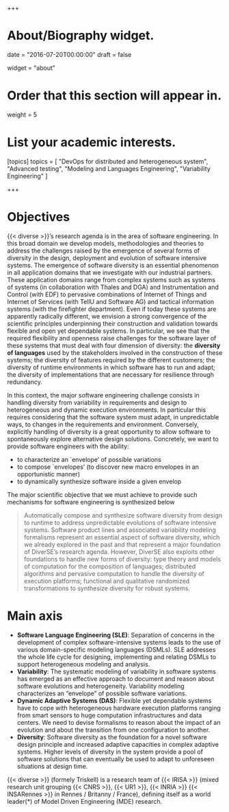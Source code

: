 +++
# About/Biography widget.

date = "2016-07-20T00:00:00"
draft = false

widget = "about"

# Order that this section will appear in.
weight = 5

# List your academic interests.
[topics]
  topics = [
    "DevOps for distributed and heterogeneous system",
    "Advanced testing",
    "Modeling and Languages Engineering",
    "Variability Engineering"
  ]

+++




# Objectives

{{< diverse >}}’s research agenda is in the area of software engineering. In this broad domain we develop models, methodologies and theories to address the challenges raised by the emergence of several forms of diversity in the design, deployment and evolution of software intensive systems.
The emergence of software diversity is an essential phenomenon in all application domains that we investigate with our industrial partners. These application domains range from complex systems such as systems of systems (in collaboration with Thales and DGA) and Instrumentation and Control (with EDF) to pervasive combinations of Internet of Things and Internet of Services (with TellU and Software AG) and tactical information systems (with the firefighter department).
Even if today these systems are apparently radically different, we envision a strong convergence  of the scientific principles underpinning their construction and validation towards flexible and open yet dependable systems. In particular, we see that the required flexibility and openness raise challenges for the software layer of these systems that must deal with four dimension of diversity: the **diversity of languages** used by the stakeholders involved in the construction of these systems; the diversity of features required by the different customers; the diversity of runtime environments in which software has to run and adapt; the diversity of implementations that are necessary for resilience through redundancy.

In this context, the major software engineering challenge consists in handling diversity from variability in requirements and design to heterogeneous and dynamic execution environments. In particular this requires considering that the software system must adapt, in unpredictable ways, to changes in the requirements and environment. Conversely, explicitly handling of diversity is a great opportunity to allow software to spontaneously explore alternative design solutions. Concretely, we want to provide software engineers with the ability:

- to characterize an `envelope’ of possible variations
- to compose `envelopes’ (to discover new macro envelopes in an opportunistic manner)
- to dynamically synthesize software inside a given  envelop

The major scientific objective that we must achieve to provide such mechanisms for software engineering is synthesized below

> Automatically compose and synthesize software diversity from design to runtime to address unpredictable evolutions of software intensive systems.
Software product lines and associated variability modeling formalisms represent an essential aspect of software diversity, which we already explored in the past and that represent a major foundation of DiverSE’s research agenda. However, DiverSE  also exploits other foundations to handle new forms of diversity: type theory and models of computation for the composition of languages; distributed algorithms and pervasive computation to handle the diversity of execution platforms;  functional and qualitative randomized transformations to synthesize diversity for robust systems.


# Main axis

- **Software Language Engineering (SLE)**: Separation of concerns in the development of complex software-intensive systems leads to the use of various domain-specific modeling languages (DSMLs). SLE addresses the whole life cycle for designing, implementing and relating DSMLs to support heterogeneous modeling and analysis.
- **Variability**: The systematic modeling of variability in software systems has emerged as an effective approach to document and reason about software evolutions and heterogeneity. Variability modeling characterizes an “envelope” of possible software variations.
- **Dynamic Adaptive Systems (DAS)**: Flexible yet dependable systems have to cope with heterogeneous hardware execution platforms ranging from smart sensors to huge computation infrastructures and data centers. We need to devise formalisms to reason about the impact of an evolution and about the transition from one configuration to another.
- **Diversity**: Software diversity as the foundation for a novel software design principle and increased adaptive capacities in complex adaptive systems. Higher levels of diversity in the system provide a pool of software solutions that can eventually be used to adapt to unforeseen situations at design time.


{{< diverse >}} (formely Triskell) is a research team of {{< IRISA >}} (mixed research unit grouping {{< CNRS >}}, {{< UR1 >}}, {{< INRIA >}} {{< INSARennes >}} in Rennes / Britanny / France), defining itself as a world leader(*) of Model Driven Engineering (MDE) research.
